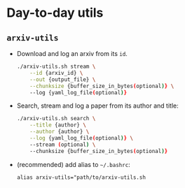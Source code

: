 # Day-to-day utils

## `arxiv-utils`
- Download and log an arxiv from its `id`. 
    ```bash
    ./arxiv-utils.sh stream \
        --id {arxiv_id} \
        --out {output_file} \
        --chunksize {buffer_size_in_bytes(optional)} \
        --log {yaml_log_file(optional)}
    ```
- Search, stream and log a paper from its author and title:
    ```bash
    ./arxiv-utils.sh search \
        --title {author} \
        --author {author} \
        --log {yaml_log_file(optional)} \
        --stream (optional) \
        --chunksize {buffer_size_in_bytes(optional)}
    ```
- (recommended) add alias to `~/.bashrc`:
    ```
    alias arxiv-utils="path/to/arxiv-utils.sh
    ```
